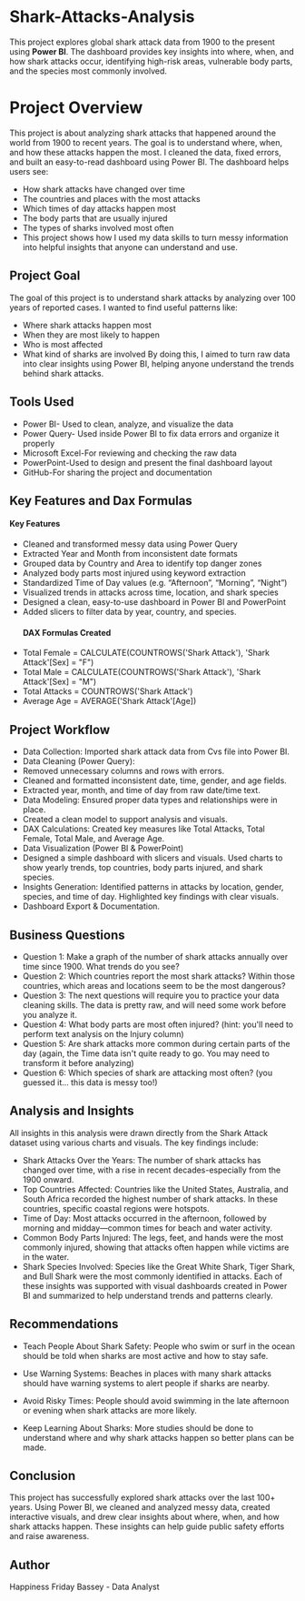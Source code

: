 # Shark-Attacks-Analysis
This project explores global shark attack data from 1900 to the present using **Power BI**. The dashboard provides key insights into where, when, and how shark attacks occur, identifying high-risk areas, vulnerable body parts, and the species most commonly involved. 

# Project Overview
This project is about analyzing shark attacks that happened around the world from 1900 to recent years. The goal is to understand where, when, and how these attacks happen the most.
I cleaned the data, fixed errors, and built an easy-to-read dashboard using Power BI. The dashboard helps users see:
- How shark attacks have changed over time
- The countries and places with the most attacks
- Which times of day attacks happen most
- The body parts that are usually injured
- The types of sharks involved most often
- This project shows how I used my data skills to turn messy information into helpful insights that anyone can understand and use.

## Project Goal
The goal of this project is to understand shark attacks by analyzing over 100 years of reported cases. I wanted to find useful patterns like:
- Where shark attacks happen most
- When they are most likely to happen
- Who is most affected
- What kind of sharks are involved
By doing this, I aimed to turn raw data into clear insights using Power BI, helping anyone understand the trends behind shark attacks.

## Tools Used
- Power BI- Used to clean, analyze, and visualize the data
- Power Query- Used inside Power BI to fix data errors and organize it properly
- Microsoft Excel-For reviewing and checking the raw data
- PowerPoint-Used to design and present the final dashboard layout
- GitHub-For sharing the project and documentation

## Key Features and Dax Formulas
#### Key Features
- Cleaned and transformed messy data using Power Query
- Extracted Year and Month from inconsistent date formats
- Grouped data by Country and Area to identify top danger zones
- Analyzed body parts most injured using keyword extraction
- Standardized Time of Day values (e.g. “Afternoon”, “Morning”, “Night”)
- Visualized trends in attacks across time, location, and shark species
- Designed a clean, easy-to-use dashboard in Power BI and PowerPoint
- Added slicers to filter data by year, country, and species.
  #### DAX Formulas Created
- Total Female = CALCULATE(COUNTROWS('Shark Attack'), 'Shark Attack'[Sex] = "F")
- Total Male = CALCULATE(COUNTROWS('Shark Attack'), 'Shark Attack'[Sex] = "M")
- Total Attacks = COUNTROWS('Shark Attack')
- Average Age = AVERAGE('Shark Attack'[Age])

## Project Workflow
- Data Collection:
 Imported shark attack data from Cvs file into Power BI.
- Data Cleaning (Power Query):
- Removed unnecessary columns and rows with errors.
- Cleaned and formatted inconsistent date, time, gender, and age fields.
- Extracted year, month, and time of day from raw date/time text.
- Data Modeling:
  Ensured proper data types and relationships were in place.
- Created a clean model to support analysis and visuals.
- DAX Calculations:
  Created key measures like Total Attacks, Total Female, Total Male, and Average Age.
- Data Visualization (Power BI & PowerPoint)
- Designed a simple dashboard with slicers and visuals.
  Used charts to show yearly trends, top countries, body parts injured, and shark species.
- Insights Generation:
  Identified patterns in attacks by location, gender, species, and time of day.
  Highlighted key findings with clear visuals.
- Dashboard Export & Documentation.

## Business Questions
- Question 1:
  Make a graph of the number of shark attacks annually over time since 1900. What trends do you see?
- Question 2:
  Which countries report the most shark attacks? Within those countries, which areas and locations seem
  to be the most dangerous?
- Question 3:
  The next questions will require you to practice your data cleaning skills. The data is pretty raw, and will
  need some work before you analyze it.
- Question 4:
  What body parts are most often injured? (hint: you'll need to perform text analysis on the Injury column)
- Question 5:
  Are shark attacks more common during certain parts of the day (again, the Time data isn't quite ready to
  go. You may need to transform it before analyzing)
- Question 6:
  Which species of shark are attacking most often? (you guessed it... this data is messy too!)

## Analysis and Insights
All insights in this analysis were drawn directly from the Shark Attack dataset using various charts and visuals. The key findings include:
- Shark Attacks Over the Years:
 The number of shark attacks has changed over time, with a rise in recent decades-especially from the 1900 onward.
- Top Countries Affected:
 Countries like the United States, Australia, and South Africa recorded the highest number of shark attacks. In these countries, specific  coastal regions were hotspots.
- Time of Day:
 Most attacks occurred in the afternoon, followed by morning and midday—common times for beach and water activity.
- Common Body Parts Injured:
  The legs, feet, and hands were the most commonly injured, showing that attacks often happen while victims are in the water.
- Shark Species Involved:
  Species like the Great White Shark, Tiger Shark, and Bull Shark were the most commonly identified in attacks.
 Each of these insights was supported with visual dashboards created in Power BI and summarized to help understand trends and patterns     clearly.

## Recommendations
- Teach People About Shark Safety:
  People who swim or surf in the ocean should be told when sharks are most active and how to stay safe.

- Use Warning Systems:
 Beaches in places with many shark attacks should have warning systems to alert people if sharks are nearby.

- Avoid Risky Times:
 People should avoid swimming in the late afternoon or evening when shark attacks are more likely.

- Keep Learning About Sharks:
  More studies should be done to understand where and why shark attacks happen so better plans can be made.

## Conclusion
This project has successfully explored shark attacks over the last 100+ years. Using Power BI, we cleaned and analyzed messy data, created interactive visuals, and drew clear insights about where, when, and how shark attacks happen. These insights can help guide public safety efforts and raise awareness.

## Author
Happiness Friday Bassey - Data Analyst

